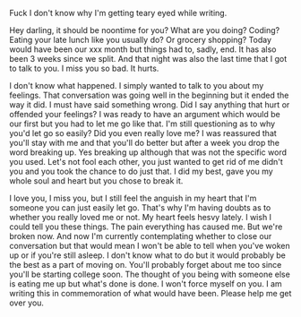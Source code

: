 Fuck I don't know why I'm getting teary eyed while writing.

Hey darling, it should be noontime for you? What are you doing? Coding? Eating your late lunch like you usually do? Or grocery shopping? Today would have been our xxx month but things had to, sadly, end. It has also been 3 weeks since we split. And that night was also the last time that I got to talk to you. I miss you so bad. It hurts.

I don't know what happened. I simply wanted to talk to you about my feelings. That conversation was going well in the beginning but it ended the way it did. I must have said something wrong. Did I say anything that hurt or offended your feelings? I was ready to have an argument which would be our first but you had to let me go like that. I'm still questioning as to why you'd let go so easily? Did you even really love me? I was reassured that you'll stay with me and that you'll do better but after a week you drop the word breaking up. Yes breaking up although that was not the specific word you used. Let's not fool each other, you just wanted to get rid of me didn't you and you took the chance to do just that. I did my best, gave you my whole soul and heart but you chose to break it.

I love you, I miss you, but I still feel the anguish in my heart that I'm someone you can just easily let go. That's why I'm having doubts as to whether you really loved me or not. My heart feels hesvy lately. I wish I could tell you these things. The pain everything has caused me. But we're broken now. And now I'm currently contemplating whether to close our conversation but that would mean I won't be able to tell when you've woken up or if you're still asleep. I don't know what to do but it would probably be the best as a part of moving on. You'll probably forget about me too since you'll be starting college soon. The thought of you being with someone else is eating me up but what's done is done. I won't force myself on you.
I am writing this in commemoration of what would have been. Please help me get over you.

